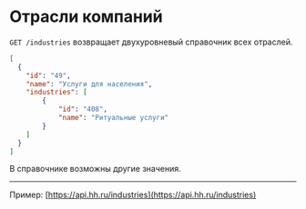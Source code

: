 # Отрасли компаний

`GET /industries` возвращает двухуровневый справочник всех отраслей. 

```json
[
  {
    "id": "49",
    "name": "Услуги для населения",
    "industries": [
        {
            "id": "408",
            "name": "Ритуальные услуги"
        }
    ]
  }
]
```

В справочнике возможны другие значения.

----

Пример: [https://api.hh.ru/industries](https://api.hh.ru/industries)

